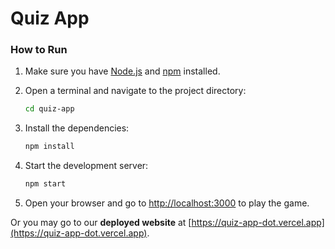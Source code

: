 # Quiz App

### How to Run
1. Make sure you have [Node.js](https://nodejs.org/) and [npm](https://www.npmjs.com/) installed.
2. Open a terminal and navigate to the project directory:

    ```bash
    cd quiz-app
    ```

3. Install the dependencies:

    ```bash
    npm install
    ```

4. Start the development server:

    ```bash
    npm start
    ```

5. Open your browser and go to [http://localhost:3000](http://localhost:3000) to play the game.

Or you may go to our **deployed website** at [https://quiz-app-dot.vercel.app](https://quiz-app-dot.vercel.app).
